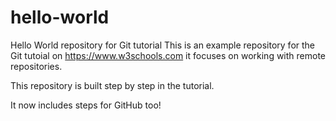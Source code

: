 # hello-world
Hello World repository for Git tutorial
This is an example repository for the Git tutoial on https://www.w3schools.com
it focuses on working with remote repositories.

This repository is built step by step in the tutorial.

It now includes steps for GitHub too!
